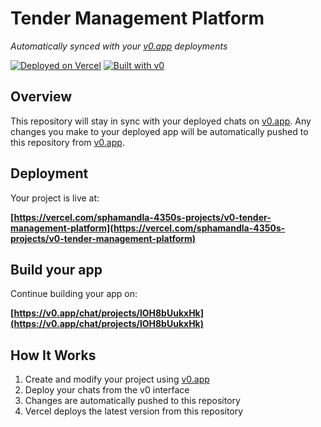 # Tender Management Platform

*Automatically synced with your [v0.app](https://v0.app) deployments*

[![Deployed on Vercel](https://img.shields.io/badge/Deployed%20on-Vercel-black?style=for-the-badge&logo=vercel)](https://vercel.com/sphamandla-4350s-projects/v0-tender-management-platform)
[![Built with v0](https://img.shields.io/badge/Built%20with-v0.app-black?style=for-the-badge)](https://v0.app/chat/projects/lOH8bUukxHk)

## Overview

This repository will stay in sync with your deployed chats on [v0.app](https://v0.app).
Any changes you make to your deployed app will be automatically pushed to this repository from [v0.app](https://v0.app).

## Deployment

Your project is live at:

**[https://vercel.com/sphamandla-4350s-projects/v0-tender-management-platform](https://vercel.com/sphamandla-4350s-projects/v0-tender-management-platform)**

## Build your app

Continue building your app on:

**[https://v0.app/chat/projects/lOH8bUukxHk](https://v0.app/chat/projects/lOH8bUukxHk)**

## How It Works

1. Create and modify your project using [v0.app](https://v0.app)
2. Deploy your chats from the v0 interface
3. Changes are automatically pushed to this repository
4. Vercel deploys the latest version from this repository